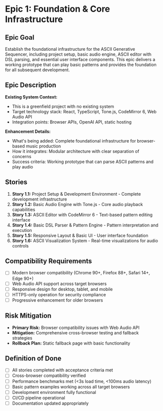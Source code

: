 # Epic 1: Foundation & Core Infrastructure

## Epic Goal

Establish the foundational infrastructure for the ASCII Generative Sequencer, including project setup, basic audio engine, ASCII editor with DSL parsing, and essential user interface components. This epic delivers a working prototype that can play basic patterns and provides the foundation for all subsequent development.

## Epic Description

**Existing System Context:**
- This is a greenfield project with no existing system
- Target technology stack: React, TypeScript, Tone.js, CodeMirror 6, Web Audio API
- Integration points: Browser APIs, OpenAI API, static hosting

**Enhancement Details:**
- What's being added: Complete foundational infrastructure for browser-based music production
- How it integrates: Modular architecture with clear separation of concerns
- Success criteria: Working prototype that can parse ASCII patterns and play audio

## Stories

1. **Story 1.1:** Project Setup & Development Environment - Complete development infrastructure
2. **Story 1.2:** Basic Audio Engine with Tone.js - Core audio playback capabilities
3. **Story 1.3:** ASCII Editor with CodeMirror 6 - Text-based pattern editing interface
4. **Story 1.4:** Basic DSL Parser & Pattern Engine - Pattern interpretation and execution
5. **Story 1.5:** Responsive Layout & Basic UI - User interface foundation
6. **Story 1.6:** ASCII Visualization System - Real-time visualizations for audio controls

## Compatibility Requirements

- [ ] Modern browser compatibility (Chrome 90+, Firefox 88+, Safari 14+, Edge 90+)
- [ ] Web Audio API support across target browsers
- [ ] Responsive design for desktop, tablet, and mobile
- [ ] HTTPS-only operation for security compliance
- [ ] Progressive enhancement for older browsers

## Risk Mitigation

- **Primary Risk:** Browser compatibility issues with Web Audio API
- **Mitigation:** Comprehensive cross-browser testing and fallback strategies
- **Rollback Plan:** Static fallback page with basic functionality

## Definition of Done

- [ ] All stories completed with acceptance criteria met
- [ ] Cross-browser compatibility verified
- [ ] Performance benchmarks met (<3s load time, <100ms audio latency)
- [ ] Basic pattern examples working across all target browsers
- [ ] Development environment fully functional
- [ ] CI/CD pipeline operational
- [ ] Documentation updated appropriately
